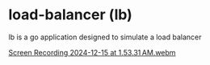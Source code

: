 # load-balancer (lb)

lb is a go application designed to simulate a load balancer


[Screen Recording 2024-12-15 at 1.53.31 AM.webm](https://github.com/user-attachments/assets/062c9536-9ddd-4320-9441-95ff4e79d1c1)
